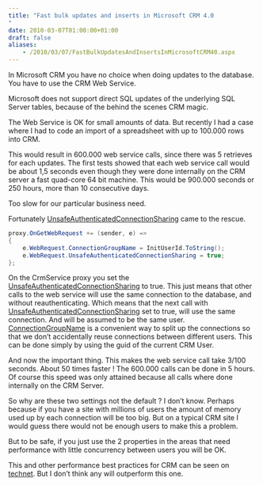 ```yaml
---
title: "Fast bulk updates and inserts in Microsoft CRM 4.0
"
date: 2010-03-07T01:00:00+01:00
draft: false
aliases:
    - /2010/03/07/FastBulkUpdatesAndInsertsInMicrosoftCRM40.aspx
---
```

In Microsoft CRM you have no choice when doing updates to the database. You have to use the CRM Web Service.

Microsoft does not support direct SQL updates of the underlying SQL Server tables, because of the behind the scenes CRM magic.

The Web Service is OK for small amounts of data. But recently I had a case where I had to code an import of a spreadsheet with up to 100.000 rows into CRM.

This would result in 600.000 web service calls, since there was 5 retrieves for each updates. The first tests showed that each web service call would be about 1,5 seconds even though they were done internally on the CRM server a fast quad-core 64 bit machine. This would be 900.000 seconds or 250 hours, more than 10 consecutive days.

Too slow for our particular business need.

Fortunately [UnsafeAuthenticatedConnectionSharing](http://msdn.microsoft.com/en-us/library/system.net.httpwebrequest.unsafeauthenticatedconnectionsharing(VS.71).aspx) came to the rescue.


```csharp
proxy.OnGetWebRequest += (sender, e) =>  
{  
    e.WebRequest.ConnectionGroupName = InitUserId.ToString();  
    e.WebRequest.UnsafeAuthenticatedConnectionSharing = true;  
};  
```

On the CrmService proxy you set the [UnsafeAuthenticatedConnectionSharing](http://msdn.microsoft.com/en-us/library/system.net.httpwebrequest.unsafeauthenticatedconnectionsharing(VS.71).aspx) to true. This just means that other calls to the web service will use the same connection to the database, and without reauthenticating. Which means that the next call with [UnsafeAuthenticatedConnectionSharing](http://msdn.microsoft.com/en-us/library/system.net.httpwebrequest.unsafeauthenticatedconnectionsharing(VS.71).aspx) set to true, will use the same connection. And will be assumed to be the same user. [ConnectionGroupName](http://msdn.microsoft.com/en-us/library/system.net.webrequest.connectiongroupname.aspx) is a convenient way to split up the connections so that we don’t accidentally reuse connections between different users. This can be done simply by using the guid of the current CRM User.

And now the important thing. This makes the web service call take 3/100 seconds. About 50 times faster ! The 600.000 calls can be done in 5 hours. Of course this speed was only attained because all calls where done internally on the CRM Server.

So why are these two settings not the default ? I don’t know. Perhaps because if you have a site with millions of users the amount of memory used up by each connection will be too big. But on a typical CRM site I would guess there would not be enough users to make this a problem.

But to be safe, if you just use the 2 properties in the areas that need performance with little concurrency between users you will be OK.

This and other performance best practices for CRM can be seen on [technet](http://technet.microsoft.com/en-us/library/bb955073.aspx). But I don’t think any will outperform this one.